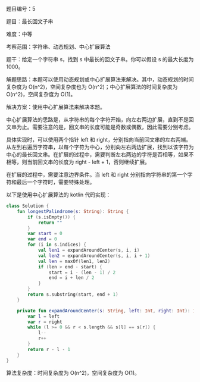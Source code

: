 题目编号：5

题目：最长回文子串

难度：中等

考察范围：字符串、动态规划、中心扩展算法

题干：给定一个字符串 s，找到 s 中最长的回文子串。你可以假设 s 的最大长度为 1000。

解题思路：本题可以使用动态规划或中心扩展算法来解决。其中，动态规划的时间复杂度为 O(n^2)，空间复杂度也为 O(n^2)；中心扩展算法的时间复杂度为 O(n^2)，空间复杂度为 O(1)。

解决方案：使用中心扩展算法来解决本题。

中心扩展算法的思路是，从字符串的每个字符开始，向左右两边扩展，直到不是回文串为止。需要注意的是，回文串的长度可能是奇数或偶数，因此需要分别考虑。

具体实现时，可以使用两个指针 left 和 right，分别指向当前回文串的左右两端。从左到右遍历字符串，以每个字符为中心，分别向左右两边扩展，找到以该字符为中心的最长回文串。在扩展的过程中，需要判断左右两边的字符是否相等，如果不相等，则当前回文串的长度为 right - left + 1，否则继续扩展。

在扩展的过程中，需要注意边界条件。当 left 和 right 分别指向字符串的第一个字符和最后一个字符时，需要特殊处理。

以下是使用中心扩展算法的 kotlin 代码实现：

```kotlin
class Solution {
    fun longestPalindrome(s: String): String {
        if (s.isEmpty()) {
            return ""
        }
        var start = 0
        var end = 0
        for (i in s.indices) {
            val len1 = expandAroundCenter(s, i, i)
            val len2 = expandAroundCenter(s, i, i + 1)
            val len = maxOf(len1, len2)
            if (len > end - start) {
                start = i - (len - 1) / 2
                end = i + len / 2
            }
        }
        return s.substring(start, end + 1)
    }

    private fun expandAroundCenter(s: String, left: Int, right: Int): Int {
        var l = left
        var r = right
        while (l >= 0 && r < s.length && s[l] == s[r]) {
            l--
            r++
        }
        return r - l - 1
    }
}
```

算法复杂度：时间复杂度为 O(n^2)，空间复杂度为 O(1)。